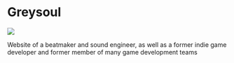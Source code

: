 # Greysoul
<img src="https://images.ctfassets.net/1pxughrhgws1/47pfMaDeBeox2xDgOQamp8/d27a723de3bc78e33016d6f5c01bc5b0/seo.jpg?fit=scale&w=400">
<p>Website of a beatmaker and sound engineer, as well as a former indie game developer and former member of many game development teams​</p>
